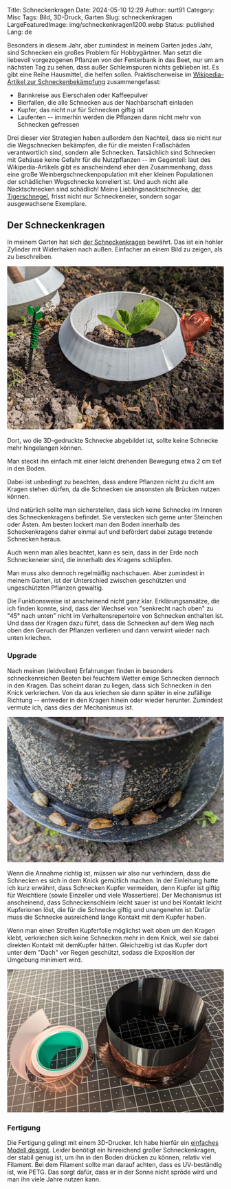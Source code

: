 Title: Schneckenkragen
Date: 2024-05-10 12:29
Author: surt91
Category: Misc
Tags: Bild, 3D-Druck, Garten
Slug: schneckenkragen
LargeFeaturedImage: img/schneckenkragen1200.webp
Status: published
Lang: de

Besonders in diesem Jahr, aber zumindest in meinem Garten jedes Jahr, sind Schnecken ein
großes Problem für Hobbygärtner. Man setzt die liebevoll vorgezogenen Pflanzen von der Fenterbank
in das Beet, nur um am nächsten Tag zu sehen, dass außer Schleimspuren nichts geblieben ist.
Es gibt eine Reihe Hausmittel, die helfen sollen. Praktischerweise im
[Wikipedia-Artikel zur Schneckenbekämpfung](https://de.wikipedia.org/wiki/Schneckenbek%C3%A4mpfung#Biologische_und_%C3%B6kologische_Mittel) zusammengefasst:

* Bannkreise aus Eierschalen oder Kaffeepulver
* Bierfallen, die alle Schnecken aus der Nachbarschaft einladen
* Kupfer, das nicht nur für Schnecken giftig ist
* Laufenten -- immerhin werden die Pflanzen dann nicht mehr von Schnecken gefressen

Drei dieser vier Strategien haben außerdem den Nachteil, dass sie nicht nur die Wegschnecken bekämpfen,
die für die meisten Fraßschäden verantwortlich sind, sondern alle Schnecken.
Tatsächlich sind Schnecken mit Gehäuse keine Gefahr für die Nutzpflanzen -- im Gegenteil: laut des Wikipedia-Artikels gibt es anscheindend eher den Zusammenhang, dass eine große Weinbergschneckenpopulation mit eher kleinen Populationen der schädlichen Wegschnecke korreliert ist. Und auch nicht alle Nacktschnecken sind schädlich! Meine Lieblingsnacktschnecke, [der Tigerschnegel](https://de.wikipedia.org/wiki/Tigerschnegel), frisst nicht nur Schneckeneier, sondern sogar ausgewachsene Exemplare.

## Der Schneckenkragen

In meinem Garten hat sich [der Schneckenkragen](https://de.wikipedia.org/wiki/Schneckenkragen) bewährt.
Das ist ein hohler Zylinder mit Widerhaken nach außen.
Einfacher an einem Bild zu zeigen, als zu beschreiben.

[![Schneckenkragen](/img/schneckenkragen1200.webp)](/img/schneckenkragen.jpg)

Dort, wo die 3D-gedruckte Schnecke abgebildet ist, sollte keine Schnecke mehr hingelangen können.

Man steckt ihn einfach mit einer leicht drehenden Bewegung etwa 2 cm tief in den Boden.

Dabei ist unbedingt zu beachten, dass andere Pflanzen nicht zu dicht am Kragen stehen dürfen, da die Schnecken sie
ansonsten als Brücken nutzen können.

Und natürlich sollte man sicherstellen, dass sich keine Schnecke im Inneren des Schneckenkragens befindet.
Sie verstecken sich gerne unter Steinchen oder Ästen.
Am besten lockert man den Boden innerhalb des Scheckenkragens daher einmal auf
und befördert dabei zutage tretende Schnecken heraus.

Auch wenn man alles beachtet, kann es sein, dass in der Erde noch Schneckeneier sind, die innerhalb des Kragens schlüpfen.

Man muss also dennoch regelmäßig nachschauen. Aber zumindest in meinem Garten, ist der Unterschied zwischen geschützten und ungeschützten Pflanzen gewaltig.

Die Funktionsweise ist anscheinend nicht ganz klar. Erklärungsansätze, die ich finden konnte, sind, dass der Wechsel von
"senkrecht nach oben" zu "45° nach unten" nicht im Verhaltensrepertoire von Schnecken enthalten ist. Und dass der Kragen dazu
führt, dass die Schnecken auf dem Weg nach oben den Geruch der Pflanzen verlieren und dann verwirrt wieder nach unten kriechen.

### Upgrade

Nach meinen (leidvollen) Erfahrungen finden in besonders schneckenreichen Beeten bei feuchtem Wetter einige Schnecken dennoch in den Kragen. Das scheint daran zu liegen, dass sich Schnecken in den Knick verkriechen. Von da aus kriechen sie dann später in eine zufällige Richtung -- entweder in den Kragen hinein oder wieder herunter. Zumindest vermute ich, dass dies der Mechanismus ist.

[![Schnecken im Knick des Kragens](/img/schnecken1200.webp)](/img/schnecken.jpg)

Wenn die Annahme richtig ist, müssen wir also nur verhindern, dass die Schnecken es sich in dem Knick gemütlich machen. In der Einleitung hatte ich kurz erwähnt, dass Schnecken Kupfer vermeiden, denn Kupfer ist giftig für Weichtiere (sowie Einzeller und viele Wassertiere). Der Mechanismus ist anscheinend, dass Schneckenschleim leicht sauer ist und bei Kontakt leicht Kupferionen löst, die für die Schnecke giftig und unangenehm ist. Dafür muss die Schnecke ausreichend lange Kontakt mit dem Kupfer haben.

Wenn man einen Streifen Kupferfolie möglichst weit oben um den Kragen klebt, verkriechen sich keine Schnecken mehr in dem Knick, weil sie dabei direkten Kontakt mit demKupfer hätten. Gleichzeitig ist das Kupfer dort unter dem "Dach" vor Regen geschützt, sodass die Exposition der Umgebung minimiert wird.

[![Schneckenkragen mit Kupferring](/img/schneckenkragen_kupfer1200.webp)](/img/schneckenkragen_kupfer.jpg)

### Fertigung

Die Fertigung gelingt mit einem 3D-Drucker. Ich habe hierfür ein [einfaches Modell designt](https://www.printables.com/model/876056-schneckenkragen-slug-collar).
Leider benötigt ein hinreichend großer Schneckenkragen, der stabil genug ist, um ihn in den Boden drücken zu können,
relativ viel Filament. Bei dem Filament sollte man darauf achten, dass es UV-beständig ist, wie PETG.
Das sorgt dafür, dass er in der Sonne nicht spröde wird und man ihn viele Jahre nutzen kann.
